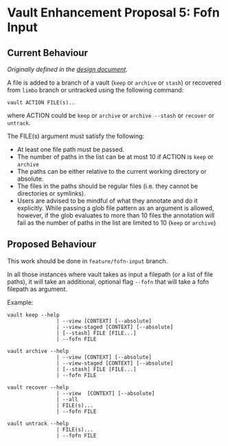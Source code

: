 # Vault Enhancement Proposal 5: Fofn Input

## Current Behaviour

_Originally defined in the [design document](/doc/dev/design.md)._

A file is added to a branch  of a vault (`keep` or `archive` or `stash`) or recovered from `limbo` branch or untracked using the following command:

    vault ACTION FILE(s)..

where ACTION could be `keep` or `archive` or `archive --stash` or `recover` or `untrack`.


The FILE(s) argument must satisfy the following:

* At least one file path must be passed.
* The number of paths in the list can be at most 10 if ACTION is `keep` or `archive`
* The paths can be either relative to the current working directory or absolute. 
* The files in the paths should be regular files (i.e. they cannot be directories or symlinks). 
* Users are advised to be mindful of what they annotate and do it explicitly. While passing a glob file pattern as an argument is allowed, however, if the glob evaluates to more than 10 files the annotation will fail as the number of paths in the list are limited to 10 (`keep` or `archive`)



## Proposed Behaviour


This work should be done in `feature/fofn-input` branch.

In all those instances where vault takes as input a filepath (or a list of file paths), it will take an additional, optional flag  `--fofn` that will take a fofn filepath as argument.

Example:

```
vault keep --help
                | --view [CONTEXT] [--absolute]
                | --view-staged [CONTEXT] [--absolute]
                | [--stash] FILE [FILE...]
                | --fofn FILE
```

```
vault archive --help
                | --view [CONTEXT] [--absolute]
                | --view-staged [CONTEXT] [--absolute]
                | [--stash] FILE [FILE...]
                | --fofn FILE
```

```
vault recover --help
                | --view  [CONTEXT] [--absolute] 
                | --all 
                | FILE(s)...  
                | --fofn FILE
```

```
vault untrack --help
                | FILE(s)...  
                | --fofn FILE
```

